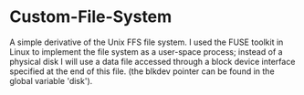 # Custom-File-System

A simple derivative of the Unix FFS file system. I used the FUSE toolkit in Linux to implement the file system as a user-space process; instead of a physical disk I will use a data file accessed through a block device interface
specified at the end of this file. (the blkdev pointer can be found in the global variable 'disk').
